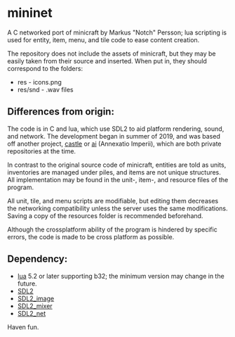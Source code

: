 # mininet
A C networked port of minicraft by Markus "Notch" Persson; lua scripting is used for entity, item, menu, and tile code to ease content creation.

The repository does not include the assets of minicraft, but they may be easily taken from their source and inserted. When put in, they should correspond to the folders:
- res - icons.png
- res/snd - .wav files

## Differences from origin:

The code is in C and lua, which use SDL2 to aid platform rendering, sound, and network. The development began in summer of 2019, and was based off another project, [castle]() or [ai]() (Annexatio Imperii), which are both private repositories at the time.

In contrast to the original source code of minicraft, entities are told as units, inventories are managed under piles, and items are not unique structures. All implementation may be found in the unit-, item-, and resource files of the program. 

All unit, tile, and menu scripts are modifiable, but editing them decreases the networking compatibility unless the server uses the same modifications. Saving a copy of the resources folder is recommended beforehand.

Although the crossplatform ability of the program is hindered by specific errors, the code is made to be cross platform as possible.

## Dependency:
- [lua](https://www.lua.org/) 5.2 or later supporting b32; the minimum version may change in the future.
- [SDL2](https://www.libsdl.org/download-2.0.php)
- [SDL2_image](https://www.libsdl.org/projects/SDL_image/)
- [SDL2_mixer](https://www.libsdl.org/projects/SDL_mixer/)
- [SDL2_net](https://www.libsdl.org/projects/SDL_net/)

Haven fun.
